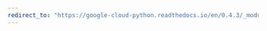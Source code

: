 ```yaml
---
redirect_to: "https://google-cloud-python.readthedocs.io/en/0.4.3/_modules/gcloud/exceptions.html"
---
```

